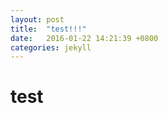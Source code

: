 ```yaml
---
layout: post
title:  "test!!!"
date:   2016-01-22 14:21:39 +0800
categories: jekyll
---
```



# test
